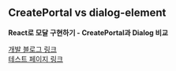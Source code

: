 ## CreatePortal vs dialog-element
**React로 모달 구현하기 - CreatePortal과 Dialog 비교**

[개발 블로그 링크](https://blog.teamelysium.kr/comparing-react-modals) <br/>
[테스트 페이지 링크](https://sokkanji.github.io/createPortal-vs-dialog-element)
